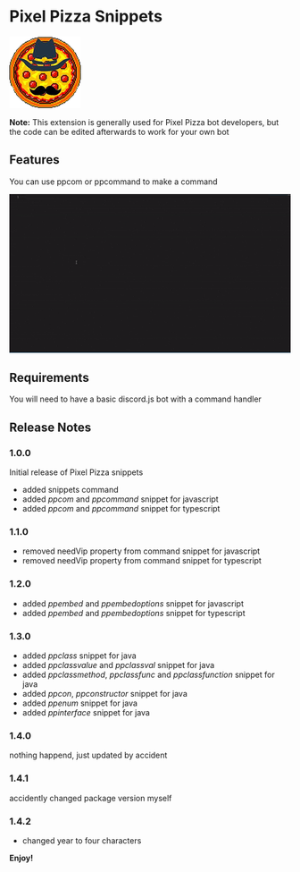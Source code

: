 # Pixel Pizza Snippets

![Pixel Pizza Logo](images/logo.png)

**Note:** This extension is generally used for Pixel Pizza bot developers, but the code can be edited afterwards to work for your own bot

## Features

You can use ppcom or ppcommand to make a command

![ppcom animation](images/ppcom.gif)

## Requirements

You will need to have a basic discord.js bot with a command handler

## Release Notes

### 1.0.0
Initial release of Pixel Pizza snippets 

* added snippets command
* added _ppcom_ and _ppcommand_ snippet for javascript
* added _ppcom_ and _ppcommand_ snippet for typescript

### 1.1.0

* removed needVip property from command snippet for javascript
* removed needVip property from command snippet for typescript

### 1.2.0

* added _ppembed_ and _ppembedoptions_ snippet for javascript
* added _ppembed_ and _ppembedoptions_ snippet for typescript

### 1.3.0

* added _ppclass_ snippet for java
* added _ppclassvalue_ and _ppclassval_ snippet for java
* added _ppclassmethod_, _ppclassfunc_ and _ppclassfunction_ snippet for java
* added _ppcon_, _ppconstructor_ snippet for java
* added _ppenum_ snippet for java
* added _ppinterface_ snippet for java

### 1.4.0
nothing happend, just updated by accident

### 1.4.1
accidently changed package version myself

### 1.4.2
* changed year to four characters

**Enjoy!**
